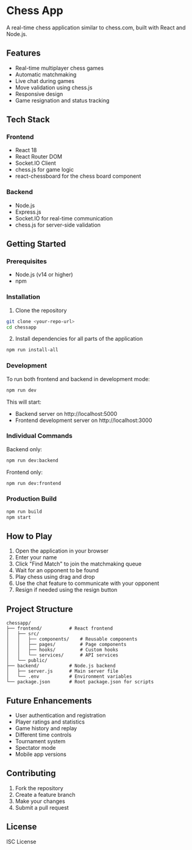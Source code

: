 # Chess App

A real-time chess application similar to chess.com, built with React and Node.js.

## Features

- Real-time multiplayer chess games
- Automatic matchmaking
- Live chat during games
- Move validation using chess.js
- Responsive design
- Game resignation and status tracking

## Tech Stack

### Frontend
- React 18
- React Router DOM
- Socket.IO Client
- chess.js for game logic
- react-chessboard for the chess board component

### Backend
- Node.js
- Express.js
- Socket.IO for real-time communication
- chess.js for server-side validation

## Getting Started

### Prerequisites
- Node.js (v14 or higher)
- npm

### Installation

1. Clone the repository
```bash
git clone <your-repo-url>
cd chessapp
```

2. Install dependencies for all parts of the application
```bash
npm run install-all
```

### Development

To run both frontend and backend in development mode:
```bash
npm run dev
```

This will start:
- Backend server on http://localhost:5000
- Frontend development server on http://localhost:3000

### Individual Commands

Backend only:
```bash
npm run dev:backend
```

Frontend only:
```bash
npm run dev:frontend
```

### Production Build

```bash
npm run build
npm start
```

## How to Play

1. Open the application in your browser
2. Enter your name
3. Click "Find Match" to join the matchmaking queue
4. Wait for an opponent to be found
5. Play chess using drag and drop
6. Use the chat feature to communicate with your opponent
7. Resign if needed using the resign button

## Project Structure

```
chessapp/
├── frontend/          # React frontend
│   ├── src/
│   │   ├── components/    # Reusable components
│   │   ├── pages/         # Page components
│   │   ├── hooks/         # Custom hooks
│   │   └── services/      # API services
│   └── public/
├── backend/           # Node.js backend
│   ├── server.js      # Main server file
│   └── .env           # Environment variables
└── package.json       # Root package.json for scripts
```

## Future Enhancements

- User authentication and registration
- Player ratings and statistics
- Game history and replay
- Different time controls
- Tournament system
- Spectator mode
- Mobile app versions

## Contributing

1. Fork the repository
2. Create a feature branch
3. Make your changes
4. Submit a pull request

## License

ISC License
